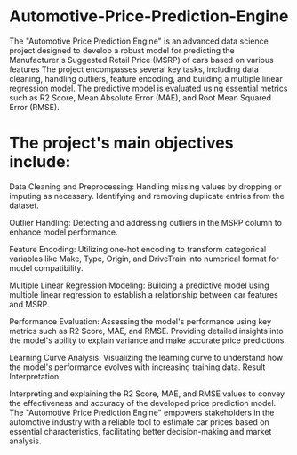 # Automotive-Price-Prediction-Engine
The "Automotive Price Prediction Engine" is an advanced data science project designed to develop a robust model for predicting the Manufacturer's Suggested Retail Price (MSRP) of cars based on various features
The project encompasses several key tasks, including data cleaning, handling outliers, feature encoding, and building a multiple linear regression model. The predictive model is evaluated using essential metrics such as R2 Score, Mean Absolute Error (MAE), and Root Mean Squared Error (RMSE).


# The project's main objectives include:

Data Cleaning and Preprocessing:
Handling missing values by dropping or imputing as necessary.
Identifying and removing duplicate entries from the dataset.

Outlier Handling:
Detecting and addressing outliers in the MSRP column to enhance model performance.

Feature Encoding:
Utilizing one-hot encoding to transform categorical variables like Make, Type, Origin, and DriveTrain into numerical format for model compatibility.

Multiple Linear Regression Modeling:
Building a predictive model using multiple linear regression to establish a relationship between car features and MSRP.

Performance Evaluation:
Assessing the model's performance using key metrics such as R2 Score, MAE, and RMSE.
Providing detailed insights into the model's ability to explain variance and make accurate price predictions.

Learning Curve Analysis:
Visualizing the learning curve to understand how the model's performance evolves with increasing training data.
Result Interpretation:

Interpreting and explaining the R2 Score, MAE, and RMSE values to convey the effectiveness and accuracy of the developed price prediction model.
The "Automotive Price Prediction Engine" empowers stakeholders in the automotive industry with a reliable tool to estimate car prices based on essential characteristics, facilitating better decision-making and market analysis.
